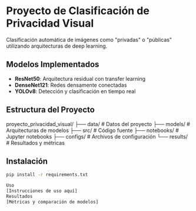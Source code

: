 # Proyecto de Clasificación de Privacidad Visual

Clasificación automática de imágenes como "privadas" o "públicas" utilizando arquitecturas de deep learning.

## Modelos Implementados
- **ResNet50**: Arquitectura residual con transfer learning
- **DenseNet121**: Redes densamente conectadas
- **YOLOv8**: Detección y clasificación en tiempo real

## Estructura del Proyecto
proyecto_privacidad_visual/
├── data/                   # Datos del proyecto
├── models/                 # Arquitecturas de modelos
├── src/                    # Código fuente
├── notebooks/              # Jupyter notebooks
├── configs/                # Archivos de configuración
└── results/                # Resultados y métricas
## Instalación
```bash
pip install -r requirements.txt

Uso
[Instrucciones de uso aquí]
Resultados
[Métricas y comparación de modelos]


